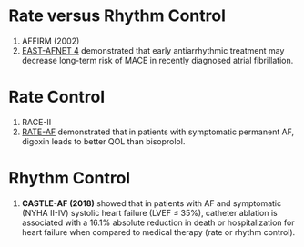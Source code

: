 # Rate versus Rhythm Control
1. AFFIRM (2002)
2. [EAST-AFNET 4](EAST-AFNET%204.md) demonstrated that early antiarrhythmic treatment may decrease long-term risk of MACE in recently diagnosed atrial fibrillation.

# Rate Control
1. RACE-II 
2. [RATE-AF](RATE-AF.md) demonstrated that in patients with symptomatic permanent AF, digoxin leads to better QOL than bisoprolol.

# Rhythm Control
1. **CASTLE-AF (2018)** showed that in patients with AF and symptomatic (NYHA II-IV) systolic heart failure (LVEF ≤ 35%), catheter ablation is associated with a 16.1% absolute reduction in death or hospitalization for heart failure when compared to medical therapy (rate or rhythm control).


